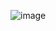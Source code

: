 ![image](https://github.com/Shrangt/linux_training/assets/122137597/18447815-d24a-4d13-b05c-9b229722498e)




